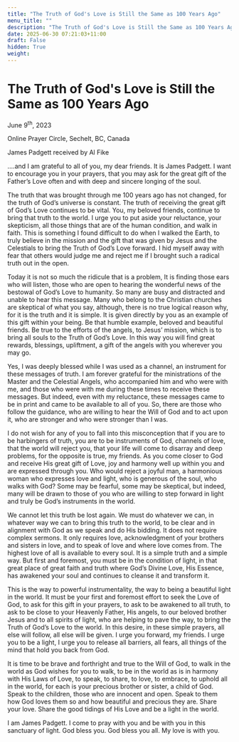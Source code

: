 ```yaml
---
title: "The Truth of God's Love is Still the Same as 100 Years Ago"
menu_title: ""
description: "The Truth of God's Love is Still the Same as 100 Years Ago"
date: 2025-06-30 07:21:03+11:00
draft: False
hidden: True
weight:
---
```

# The Truth of God's Love is Still the Same as 100 Years Ago

June 9<sup>th</sup>, 2023

Online Prayer Circle, Sechelt, BC, Canada

James Padgett received by Al Fike

….and I am grateful to all of you, my dear friends. It is James Padgett. I want to encourage you in your prayers, that you may ask for the great gift of the Father’s Love often and with deep and sincere longing of the soul.

The truth that was brought through me 100 years ago has not changed, for the truth of God’s universe is constant. The truth of receiving the great gift of God’s Love continues to be vital. You, my beloved friends, continue to bring that truth to the world. I urge you to put aside your reluctance, your skepticism, all those things that are of the human condition, and walk in faith. This is something I found difficult to do when I walked the Earth, to truly believe in the mission and the gift that was given by Jesus and the Celestials to bring the Truth of God’s Love forward. I hid myself away with fear that others would judge me and reject me if I brought such a radical truth out in the open.

Today it is not so much the ridicule that is a problem, It is finding those ears who will listen, those who are open to hearing the wonderful news of the bestowal of God’s Love to humanity. So many are busy and distracted and unable to hear this message. Many who belong to the Christian churches are skeptical of what you say, although, there is no true logical reason why, for it is the truth and it is simple. It is given directly by you as an example of this gift within your being. Be that humble example, beloved and beautiful friends. Be true to the efforts of the angels, to Jesus’ mission, which is to bring all souls to the Truth of God’s Love. In this way you will find great rewards, blessings, upliftment, a gift of the angels with you wherever you may go.

Yes, I was deeply blessed while I was used as a channel, an instrument for these messages of truth. I am forever grateful for the ministrations of the Master and the Celestial Angels, who accompanied him and who were with me, and those who were with me during these times to receive these messages. But indeed, even with my reluctance, these messages came to be in print and came to be available to all of you. So, there are those who follow the guidance, who are willing to hear the Will of God and to act upon it, who are stronger and who were stronger than I was.

I do not wish for any of you to fall into this misconception that if you are to be harbingers of truth, you are to be instruments of God, channels of love, that the world will reject you, that your life will come to disarray and deep problems, for the opposite is true, my friends. As you come closer to God and receive His great gift of Love, joy and harmony well up within you and are expressed through you. Who would reject a joyful man, a harmonious woman who expresses love and light, who is generous of the soul, who walks with God? Some may be fearful, some may be skeptical, but indeed, many will be drawn to those of you who are willing to step forward in light and truly be God’s instruments in the world.

We cannot let this truth be lost again. We must do whatever we can, in whatever way we can to bring this truth to the world, to be clear and in alignment with God as we speak and do His bidding. It does not require complex sermons. It only requires love, acknowledgment of your brothers and sisters in love, and to speak of love and where love comes from. The highest love of all is available to every soul. It is a simple truth and a simple way. But first and foremost, you must be in the condition of light, in that great place of great faith and truth where God’s Divine Love, His Essence, has awakened your soul and continues to cleanse it and transform it.

This is the way to powerful instrumentality, the way to being a beautiful light in the world. It must be your first and foremost effort to seek the Love of God, to ask for this gift in your prayers, to ask to be awakened to all truth, to ask to be close to your Heavenly Father, His angels, to our beloved brother Jesus and to all spirits of light, who are helping to pave the way, to bring the Truth of God’s Love to the world. In this desire, in these simple prayers, all else will follow, all else will be given. I urge you forward, my friends. I urge you to be a light, I urge you to release all barriers, all fears, all things of the mind that hold you back from God.

It is time to be brave and forthright and true to the Will of God, to walk in the world as God wishes for you to walk, to be in the world as is in harmony with His Laws of Love, to speak, to share, to love, to embrace, to uphold all in the world, for each is your precious brother or sister, a child of God. Speak to the children, those who are innocent and open. Speak to them how God loves them so and how beautiful and precious they are. Share your love. Share the good tidings of His Love and be a light in the world.

I am James Padgett. I come to pray with you and be with you in this sanctuary of light. God bless you. God bless you all. My love is with you.
